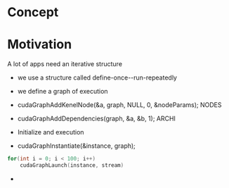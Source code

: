 # Concept

# Motivation
A lot of apps need an iterative structure
- we use a structure called define-once--run-repeatedly

- we define a graph of execution
- cudaGraphAddKenelNode(&a, graph, NULL, 0, &nodeParams);   NODES
- cudaGraphAddDependencies(graph, &a, &b, 1);               ARCHI

- Initialize and execution
- cudaGraphInstantiate(&instance, graph);
```c++
for(int i = 0; i < 100; i++)
    cudaGraphLaunch(instance, stream)
```

- 